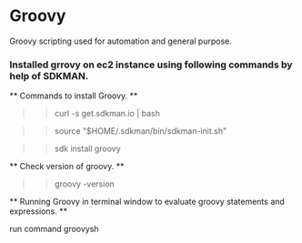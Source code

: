 # Groovy

Groovy scripting used for automation and general purpose.

### Installed grrovy on ec2 instance using following commands by help of SDKMAN.

** Commands to install Groovy. **
>> curl -s get.sdkman.io | bash

>> source "$HOME/.sdkman/bin/sdkman-init.sh"

>> sdk install groovy

** Check version of groovy. **

>> groovy -version

** Running Groovy in terminal window to evaluate groovy statements and expressions. **

run command groovysh


